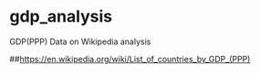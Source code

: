 # gdp_analysis
GDP(PPP) Data on Wikipedia analysis 


##https://en.wikipedia.org/wiki/List_of_countries_by_GDP_(PPP)
